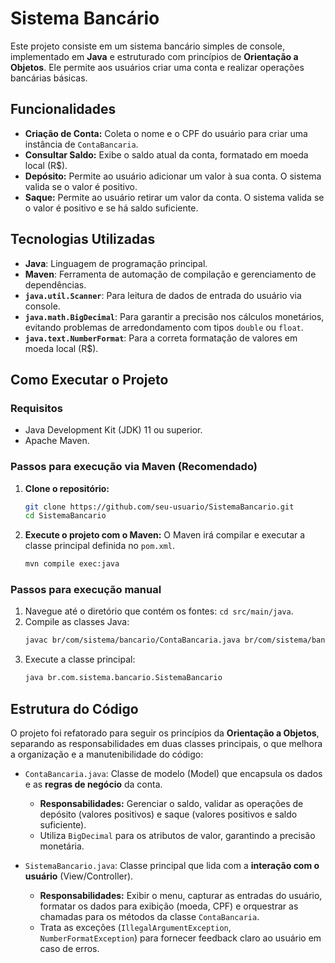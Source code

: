  # Sistema Bancário
 
Este projeto consiste em um sistema bancário simples de console, implementado em **Java** e estruturado com princípios de **Orientação a Objetos**. Ele permite aos usuários criar uma conta e realizar operações bancárias básicas.
 
 ## Funcionalidades
 
*   **Criação de Conta:** Coleta o nome e o CPF do usuário para criar uma instância de `ContaBancaria`.
*   **Consultar Saldo:** Exibe o saldo atual da conta, formatado em moeda local (R$).
*   **Depósito:** Permite ao usuário adicionar um valor à sua conta. O sistema valida se o valor é positivo.
*   **Saque:** Permite ao usuário retirar um valor da conta. O sistema valida se o valor é positivo e se há saldo suficiente.
 
 ## Tecnologias Utilizadas
*   **Java**: Linguagem de programação principal.
*   **Maven**: Ferramenta de automação de compilação e gerenciamento de dependências.
*   **`java.util.Scanner`**: Para leitura de dados de entrada do usuário via console.
*   **`java.math.BigDecimal`**: Para garantir a precisão nos cálculos monetários, evitando problemas de arredondamento com tipos `double` ou `float`.
*   **`java.text.NumberFormat`**: Para a correta formatação de valores em moeda local (R$).

## Como Executar o Projeto

### Requisitos
*   Java Development Kit (JDK) 11 ou superior.
*   Apache Maven.

### Passos para execução via Maven (Recomendado)

1.  **Clone o repositório:**
    ```bash
    git clone https://github.com/seu-usuario/SistemaBancario.git
    cd SistemaBancario
    ```

2.  **Execute o projeto com o Maven:**
    O Maven irá compilar e executar a classe principal definida no `pom.xml`.
    ```bash
    mvn compile exec:java
    ```

### Passos para execução manual

1.  Navegue até o diretório que contém os fontes: `cd src/main/java`.
2.  Compile as classes Java:
    ```bash
    javac br/com/sistema/bancario/ContaBancaria.java br/com/sistema/bancario/SistemaBancario.java
    ```
3.  Execute a classe principal:
    ```bash
    java br.com.sistema.bancario.SistemaBancario
    ```

 ## Estrutura do Código
 
O projeto foi refatorado para seguir os princípios da **Orientação a Objetos**, separando as responsabilidades em duas classes principais, o que melhora a organização e a manutenibilidade do código:

*   `ContaBancaria.java`: Classe de modelo (Model) que encapsula os dados e as **regras de negócio** da conta.
    *   **Responsabilidades:** Gerenciar o saldo, validar as operações de depósito (valores positivos) e saque (valores positivos e saldo suficiente).
    *   Utiliza `BigDecimal` para os atributos de valor, garantindo a precisão monetária.

*   `SistemaBancario.java`: Classe principal que lida com a **interação com o usuário** (View/Controller).
    *   **Responsabilidades:** Exibir o menu, capturar as entradas do usuário, formatar os dados para exibição (moeda, CPF) e orquestrar as chamadas para os métodos da classe `ContaBancaria`.
    *   Trata as exceções (`IllegalArgumentException`, `NumberFormatException`) para fornecer feedback claro ao usuário em caso de erros.


